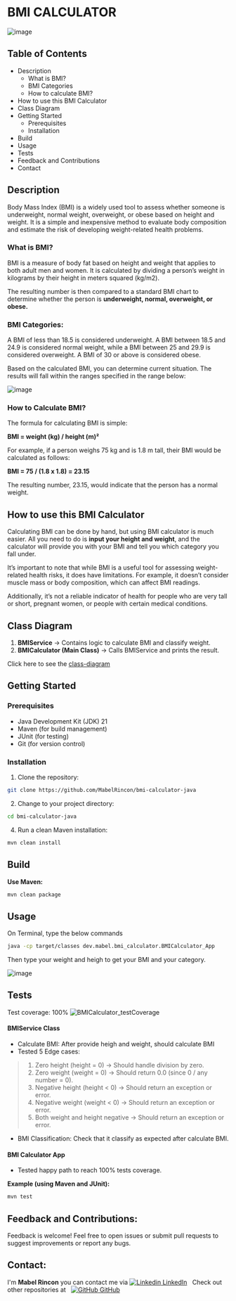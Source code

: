 # BMI CALCULATOR
![image](https://github.com/user-attachments/assets/70ba7947-8ee4-488a-837b-d423b9327a77)


## Table of Contents

- Description
  - What is BMI?
  - BMI Categories
  - How to calculate BMI?
- How to use this BMI Calculator
- Class Diagram
- Getting Started
  - Prerequisites
  - Installation
- Build
- Usage
- Tests
- Feedback and Contributions
- Contact

## Description

Body Mass Index (BMI) is a widely used tool to assess whether someone is underweight, normal weight, overweight, or obese based on height and weight. It is a simple and inexpensive method to evaluate body composition and estimate the risk of developing weight-related health problems.

### What is BMI?

BMI is a measure of body fat based on height and weight that applies to both adult men and women. It is calculated by dividing a person’s weight in kilograms by their height in meters squared (kg/m2).

The resulting number is then compared to a standard BMI chart to determine whether the person is **underweight, normal, overweight, or obese.**

### BMI Categories:

A BMI of less than 18.5 is considered underweight. A BMI between 18.5 and 24.9 is considered normal weight, while a BMI between 25 and 29.9 is considered overweight. A BMI of 30 or above is considered obese.


Based on the calculated BMI, you can determine current situation. The results will fall within the ranges specified in the range below:

![image](https://github.com/user-attachments/assets/c1dfc880-fd8e-44a9-b308-55d701d26f7c)

### How to Calculate BMI?

The formula for calculating BMI is simple:

**BMI = weight (kg) / height (m)²**

For example, if a person weighs 75 kg and is 1.8 m tall, their BMI would be calculated as follows:

**BMI = 75 / (1.8 x 1.8) = 23.15**

The resulting number, 23.15, would indicate that the person has a normal weight.

## How to use this BMI Calculator

Calculating BMI can be done by hand, but using BMI calculator is much easier. All you need to do is **input your height and weight**, and the calculator will provide you with your BMI and tell you which category you fall under.

It’s important to note that while BMI is a useful tool for assessing weight-related health risks, it does have limitations. For example, it doesn’t consider muscle mass or body composition, which can affect BMI readings.

Additionally, it’s not a reliable indicator of health for people who are very tall or short, pregnant women, or people with certain medical conditions.

## Class Diagram

1. **BMIService** → Contains logic to calculate BMI and classify weight.
2. **BMICalculator (Main Class)** → Calls BMIService and prints the result.

Click here to see the [class-diagram](https://drive.google.com/file/d/15CoWX8VfJ-cB7flB8k6pKPdHSs1JGG2v/view?usp=sharing)

## Getting Started

### Prerequisites

- Java Development Kit (JDK) 21
- Maven (for build management)
- JUnit (for testing)
- Git (for version control)

### Installation

1. Clone the repository:

```Bash
git clone https://github.com/MabelRincon/bmi-calculator-java
```

2. Change to your project directory:

```bash
cd bmi-calculator-java
```

4. Run a clean Maven installation:

```Bash
mvn clean install
```
## Build

**Use Maven:**

```Bash
mvn clean package
```

## Usage

On Terminal, type the below commands
```Bash
java -cp target/classes dev.mabel.bmi_calculator.BMICalculator_App
```
Then type your weight and heigh to get your BMI and your category.

![image](https://github.com/user-attachments/assets/fc32bd38-0df5-4803-9983-47c11025c862)

## Tests

Test coverage: 100%
![BMICalculator_testCoverage](https://github.com/user-attachments/assets/95ccfaa7-96d2-45cc-9c4d-cc8d33891a85)

#### **BMIService Class**
- Calculate BMI: After provide heigh and weight, should calculate BMI
- Tested 5 Edge cases:
> 1. Zero height (height = 0) → Should handle division by zero.
> 2. Zero weight (weight = 0) → Should return 0.0 (since 0 / any number = 0).
> 3. Negative height (height < 0) → Should return an exception or error.
> 4. Negative weight (weight < 0) → Should return an exception or error.
> 5. Both weight and height negative → Should return an exception or error.
- BMI Classification: Check that it classify as expected after calculate BMI.
#### **BMI Calculator App**
- Tested happy path to reach 100% tests coverage.

**Example (using Maven and JUnit):**

```Bash
mvn test
```

## Feedback and Contributions:

Feedback is welcome! Feel free to open issues or submit pull requests to suggest improvements or report any bugs.

## Contact:

I'm **Mabel Rincon** you can contact me via  [![Linkedin](https://i.sstatic.net/gVE0j.png) LinkedIn](https://www.linkedin.com/in/mabel-rincon/)
&nbsp;
Check out other repositories at
&nbsp;
[![GitHub](https://i.sstatic.net/tskMh.png) GitHub](https://github.com/MabelRincon)
